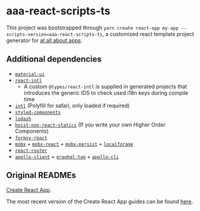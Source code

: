 # aaa-react-scripts-ts

This project was bootstrapped through `yarn create react-app my-app --scripts-version=aaa-react-scripts-ts`, a customized react template project generator for [at all about apps](https://allaboutapps.at).

## Additional dependencies

- [`material-ui`](https://npmjs.org/package/material-ui)
- [`react-intl`](https://npmjs.org/package/react-intl)
  - A custom `@types/react-intl` is supplied in generated projects that introduces the generic IDS to check used i18n keys during compile time
- [`intl`](https://npmjs.org/package/intl) (Polyfill for safari, only loaded if required)
- [`styled-components`](https://npmjs.org/package/styled-components)
- [`lodash`](https://npmjs.org/package/lodash)
- [`hoist-non-react-statics`](https://npmjs.org/package/hoist-non-react-statics) (If you write your own Higher Order Components)
- [`formsy-react`](https://npmjs.org/package/formsy-react)
- [`mobx`](https://npmjs.org/package/mobx) + [`mobx-react`](https://npmjs.org/package/mobx-react) + [`mobx-persist`](https://npmjs.org/package/mobx-persist) + [`localforage`](https://npmjs.org/package/localforage)
- [`react-router`](https://npmjs.org/package/react-router)
- [`apollo-client`](https://npmjs.org/package/apollo-client) + [`graphql-tag`](https://npmjs.org/package/graphql-tag) + [`apollo-cli`](https://www.npmjs.com/package/apollo)

## Original READMEs

[Create React App](https://github.com/facebookincubator/create-react-app).

The most recent version of the Create React App guides can be found [here](https://github.com/facebookincubator/create-react-app/blob/master/packages/react-scripts/template/README.md).

